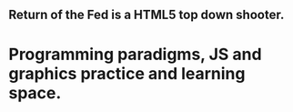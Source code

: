 ## Return of the Fed is a HTML5 top down shooter.

# Programming paradigms, JS and graphics practice and learning space.
